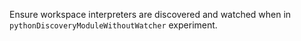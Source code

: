 Ensure workspace interpreters are discovered and watched when in `pythonDiscoveryModuleWithoutWatcher` experiment.

